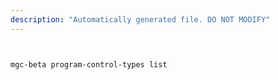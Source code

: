 ```yaml
---
description: "Automatically generated file. DO NOT MODIFY"
---
```


```bash


mgc-beta program-control-types list

```